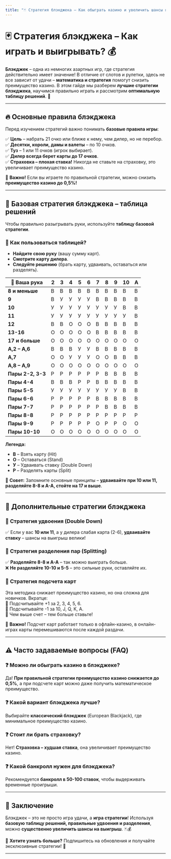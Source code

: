 ```yaml
---
title: "🃏 Стратегия блэкджека – Как обыграть казино и увеличить шансы на победу!"
---
```


# 🃏 **Стратегия блэкджека – Как играть и выигрывать?** 💰  

**Блэкджек** – одна из немногих азартных игр, где стратегия действительно имеет значение! В отличие от слотов и рулетки, здесь не все зависит от удачи – **математика и стратегия** помогут снизить преимущество казино. В этом гайде мы разберем **лучшие стратегии блэкджека**, научимся правильно играть и рассмотрим **оптимальную таблицу решений**. 🚀  

---

## 🔥 **Основные правила блэкджека**  

Перед изучением стратегий важно понимать **базовые правила игры**:  

✅ **Цель** – набрать 21 очко или ближе к нему, чем дилер, но не перебор.  
✅ **Десятки, короли, дамы и валеты** – по 10 очков.  
✅ **Туз** – 1 или 11 очков (игрок выбирает).  
✅ **Дилер всегда берет карты до 17 очков**.  
✅ **Страховка – плохая ставка!** Никогда не ставьте на страховку, это увеличивает преимущество казино.  

📌 **Важно!** Если вы играете по правильной стратегии, можно снизить **преимущество казино до 0,5%!**  

---

## 🎯 **Базовая стратегия блэкджека – таблица решений**  

Чтобы правильно разыгрывать руки, используйте **таблицу базовой стратегии**.  

### 📌 **Как пользоваться таблицей?**  
- **Найдите свою руку** (вашу сумму карт).  
- **Смотрите карту дилера**.  
- **Следуйте решению** (брать карту, удваивать, оставаться или разделять).  

| 🎲 Ваша рука | 2 | 3 | 4 | 5 | 6 | 7 | 8 | 9 | 10 | A |
|------------|---|---|---|---|---|---|---|---|----|---|
| **8 и меньше** | В | В | В | В | В | В | В | В | В | В |
| **9** | В | У | У | У | У | В | В | В | В | В |
| **10** | У | У | У | У | У | У | У | У | В | В |
| **11** | У | У | У | У | У | У | У | У | У | В |
| **12** | В | В | О | О | О | В | В | В | В | В |
| **13-16** | О | О | О | О | О | В | В | В | В | В |
| **17 и больше** | О | О | О | О | О | О | О | О | О | О |
| **A,2 – A,6** | В | В | В | У | У | В | В | В | В | В |
| **A,7** | О | О | У | У | У | О | О | В | В | В |
| **A,8 – A,9** | О | О | О | О | О | О | О | О | О | О |
| **Пары 2-2, 3-3** | Р | Р | Р | Р | Р | Р | В | В | В | В |
| **Пары 4-4** | В | В | В | Р | Р | В | В | В | В | В |
| **Пары 5-5** | У | У | У | У | У | У | У | У | В | В |
| **Пары 6-6** | Р | Р | Р | Р | Р | В | В | В | В | В |
| **Пары 7-7** | Р | Р | Р | Р | Р | Р | В | В | В | В |
| **Пары 8-8** | Р | Р | Р | Р | Р | Р | Р | Р | Р | Р |
| **Пары 9-9** | Р | Р | Р | Р | Р | О | Р | Р | О | О |
| **Пары 10-10** | О | О | О | О | О | О | О | О | О | О |

**Легенда:**  
- **В** – Взять карту (Hit)  
- **О** – Оставаться (Stand)  
- **У** – Удваивать ставку (Double Down)  
- **Р** – Разделять карты (Split)  

📌 **Совет:** Запомните основные принципы – **удваивайте при 10 или 11, разделяйте 8-8 и A-A, стойте на 17 и выше**.  

---

## 🔄 **Дополнительные стратегии блэкджека**  

### 🎯 **Стратегия удвоения (Double Down)**  
✅ Если у вас **10 или 11**, а у дилера слабая карта (2-6), **удваивайте ставку** – шансы на выигрыш велики!  

### 🎯 **Стратегия разделения пар (Splitting)**  
✅ **Разделяйте 8-8 и A-A** – так можно выиграть больше.  
❌ **Не разделяйте 10-10 и 5-5** – это сильные руки, оставляйте их.  

### 🎯 **Стратегия подсчета карт**  
Эта методика снижает преимущество казино, но она сложна для новичков. Вкратце:  
🔹 Подсчитывайте +1 за 2, 3, 4, 5, 6.  
🔹 Подсчитывайте -1 за 10, J, Q, K, A.  
🔹 Чем выше счет – тем больше ставьте!  

📌 **Важно!** Подсчет карт работает только в офлайн-казино, в онлайн-играх карты перемешиваются после каждой раздачи.  

---

## ⚠️ **Часто задаваемые вопросы (FAQ)**  

### ❓ Можно ли обыграть казино в блэкджеке?  
Да! **При правильной стратегии преимущество казино снижается до 0,5%**, а при подсчете карт можно даже получить математическое преимущество.  

### ❓ Какой вариант блэкджека лучше?  
Выбирайте **классический блэкджек** (European Blackjack), где минимальное преимущество казино.  

### ❓ Стоит ли брать страховку?  
Нет! **Страховка – худшая ставка**, она увеличивает преимущество казино.  

### ❓ Какой банкролл нужен для блэкджека?  
Рекомендуется **банкролл в 50-100 ставок**, чтобы выдерживать временные проигрыши.  

---

## 🎯 **Заключение**  

Блэкджек – это не просто игра удачи, а **игра стратегии**! Используя **базовую таблицу решений, правильные удвоения и разделения**, можно **существенно увеличить шансы на выигрыш**. 🃏💰  

🎁 **Хотите узнать больше?** Подпишитесь на обновления и получайте эксклюзивные стратегии! 🚀  

---


